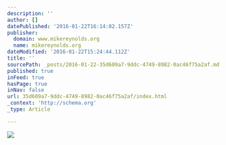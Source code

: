 ```yaml
---
description: ''
author: []
datePublished: '2016-01-22T16:14:02.157Z'
publisher:
  domain: www.mikereynolds.org
  name: mikereynolds.org
dateModified: '2016-01-22T15:24:44.112Z'
title: ''
sourcePath: _posts/2016-01-22-35d609a7-9ddc-4749-8982-0ac46f75a2af.md
published: true
inFeed: true
hasPage: true
inNav: false
url: 35d609a7-9ddc-4749-8982-0ac46f75a2af/index.html
_context: 'http://schema.org'
_type: Article

---
```

![](http://static1.squarespace.com/static/550a5554e4b069a290661b8d/55385352e4b0c20c1f0918e9/55385357e4b09fcba1c15631/1429754750124/_DSC4585.jpg?format=2500w)